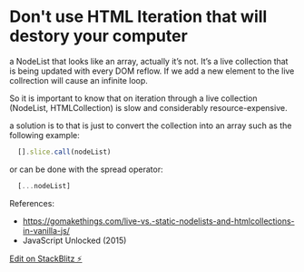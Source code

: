 # Don't use HTML Iteration that will destory your computer

a NodeList that looks like an array, actually it’s not. It’s a
live collection that is being updated with every DOM reflow. If we add a new element to the live collrection will cause an infinite loop.

So it is important to know that on iteration through a live collection (NodeList, HTMLCollection) is slow and considerably resource-expensive.

a solution is to that is just to convert the collection into an array such as the following example:

```js
  [].slice.call(nodeList)
```
or can be done with the spread operator:

```js
  [...nodeList] 
```


References:
- https://gomakethings.com/live-vs.-static-nodelists-and-htmlcollections-in-vanilla-js/
- JavaScript Unlocked (2015)

[Edit on StackBlitz ⚡️](https://stackblitz.com/edit/js-jvl6gu)